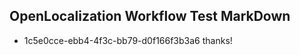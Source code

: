 ## OpenLocalization Workflow Test MarkDown
* 1c5e0cce-ebb4-4f3c-bb79-d0f166f3b3a6 thanks!

<!--HONumber=Aug16_HO4-->


